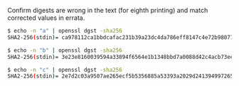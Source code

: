 Confirm digests are wrong in the text (for eighth printing) and match corrected values in errata.

```sh
$ echo -n "a" | openssl dgst -sha256
SHA2-256(stdin)= ca978112ca1bbdcafac231b39a23dc4da786eff8147c4e72b9807785afee48bb

$ echo -n "b" | openssl dgst -sha256
SHA2-256(stdin)= 3e23e8160039594a33894f6564e1b1348bbd7a0088d42c4acb73eeaed59c009d

$ echo -n "c" | openssl dgst -sha256
SHA2-256(stdin)= 2e7d2c03a9507ae265ecf5b5356885a53393a2029d241394997265a1a25aefc6
```
